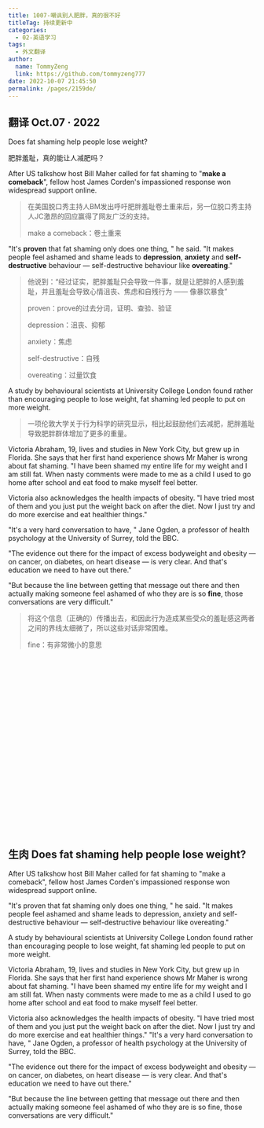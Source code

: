 ```yaml
---
title: 1007-嘲讽别人肥胖，真的很不好
titleTag: 持续更新中
categories: 
  - 02-英语学习
tags: 
  - 外文翻译
author: 
  name: TommyZeng
  link: https://github.com/tommyzeng777
date: 2022-10-07 21:45:50
permalink: /pages/2159de/
---
```


## 翻译 Oct.07 · 2022

Does fat shaming help people lose weight?

肥胖羞耻，真的能让人减肥吗？



After US talkshow host Bill Maher called for fat shaming to "**make a comeback**", fellow host James Corden's impassioned response won widespread support online.<!-- more -->

> 在美国脱口秀主持人BM发出呼吁肥胖羞耻卷土重来后，另一位脱口秀主持人JC激昂的回应赢得了网友广泛的支持。
>
> make a comeback：卷土重来

"It's **proven** that fat shaming only does one thing, " he said. "It makes people feel ashamed and shame leads to **depression**, **anxiety** and **self-destructive** behaviour — self-destructive behaviour like **overeating**."

> 他说到：“经过证实，肥胖羞耻只会导致一件事，就是让肥胖的人感到羞耻，并且羞耻会导致心情沮丧、焦虑和自残行为 —— 像暴饮暴食”
>
> proven：prove的过去分词，证明、查验、验证
>
> depression：沮丧、抑郁
>
> anxiety：焦虑
>
> self-destructive：自残
>
> overeating：过量饮食

A study by behavioural scientists at University College London found rather than encouraging people to lose weight, fat shaming led people to put on more weight.
>一项伦敦大学关于行为科学的研究显示，相比起鼓励他们去减肥，肥胖羞耻导致肥胖群体增加了更多的重量。

Victoria Abraham, 19, lives and studies in New York City, but grew up in Florida. She says that her first hand experience shows Mr Maher is wrong about fat shaming. "I have been shamed my entire life for my weight and I am still fat. When nasty comments were made to me as a child I used to go home after school and eat food to make myself feel better.

Victoria also acknowledges the health impacts of obesity. "I have tried most of them and you just put the weight back on after the diet. Now I just try and do more exercise and eat healthier things."

"It's a very hard conversation to have, " Jane Ogden, a professor of health psychology at the University of Surrey, told the BBC.

"The evidence out there for the impact of excess bodyweight and obesity — on cancer, on diabetes, on heart disease — is very clear. And that's education we need to have out there."

"But because the line between getting that message out there and then actually making someone feel ashamed of who they are is so **fine**, those conversations are very difficult."
>将这个信息（正确的）传播出去，和因此行为造成某些受众的羞耻感这两者之间的界线太细微了，所以这些对话非常困难。
>
>fine：有非常微小的意思

<br><br><br><br><br><br><br><br><br><br><br><br><br><br><br><br><br><br><br><br><br>

## 生肉 Does fat shaming help people lose weight?

After US talkshow host Bill Maher called for fat shaming to "make a comeback", fellow host James Corden's impassioned response won widespread support online.

"It's proven that fat shaming only does one thing, " he said. "It makes people feel ashamed and shame leads to depression, anxiety and self-destructive behaviour — self-destructive behaviour like overeating."

A study by behavioural scientists at University College London found rather than encouraging people to lose weight, fat shaming led people to put on more weight.

Victoria Abraham, 19, lives and studies in New York City, but grew up in Florida. She says that her first hand experience shows Mr Maher is wrong about fat shaming. "I have been shamed my entire life for my weight and I am still fat. When nasty comments were made to me as a child I used to go home after school and eat food to make myself feel better.

Victoria also acknowledges the health impacts of obesity. "I have tried most of them and you just put the weight back on after the diet. Now I just try and do more exercise and eat healthier things."
"It's a very hard conversation to have, " Jane Ogden, a professor of health psychology at the University of Surrey, told the BBC.

"The evidence out there for the impact of excess bodyweight and obesity — on cancer, on diabetes, on heart disease — is very clear. And that's education we need to have out there."

"But because the line between getting that message out there and then actually making someone feel ashamed of who they are is so fine, those conversations are very difficult."
